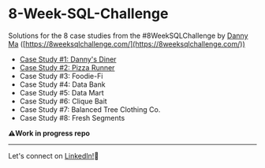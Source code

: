 # 8-Week-SQL-Challenge

Solutions for the 8 case studies from the #8WeekSQLChallenge by [Danny Ma](https://www.linkedin.com/in/datawithdanny/) ([https://8weeksqlchallenge.com/](https://8weeksqlchallenge.com/))

- [Case Study #1: Danny's Diner](https://github.com/khushi-sabarad/8-Week-SQL-Challenge/blob/main/Case%20Study%20%231%20-%20Danny's%20Diner/README.md)
- [Case Study #2: Pizza Runner](https://github.com/khushi-sabarad/8-Week-SQL-Challenge/blob/main/Case%20Study%20%232%20-%20Pizza%20Runner/readme.md)
- Case Study #3: Foodie-Fi
- Case Study #4: Data Bank
- Case Study #5: Data Mart
- Case Study #6: Clique Bait
- Case Study #7: Balanced Tree Clothing Co.
- Case Study #8: Fresh Segments


**⚠️Work in progress repo**

***
Let's connect on [LinkedIn!](https://www.linkedin.com/in/khushi-sabarad/)🤝
